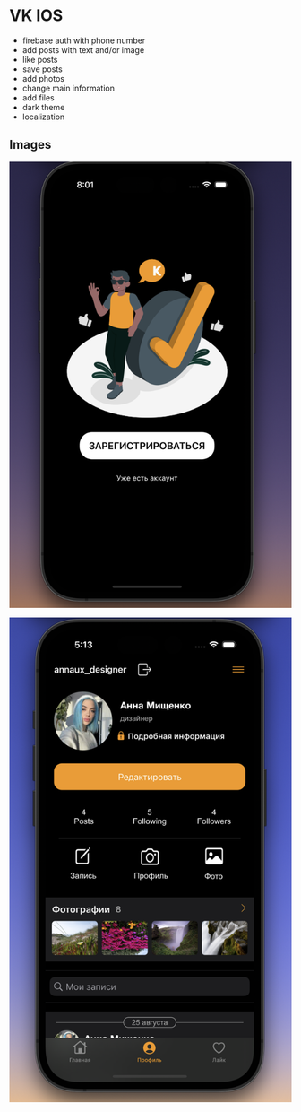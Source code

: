 # VK IOS

- firebase auth with phone number
- add posts with text and/or image
- like posts
- save posts
- add photos
- change main information
- add files
- dark theme
- localization

## Images

![auth](images/auth.png)

![profile](images/profile.png)



